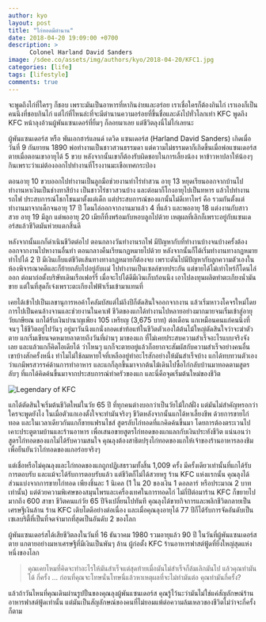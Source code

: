 ```yaml
---
author: kyo
layout: post
title: "ไก่ทอดมีตำนาน"
date: 2018-04-20 19:09:00 +0700
description: >
      Colonel Harland David Sanders
image: /sdee.co/assets/img/authors/kyo/2018-04-20/KFC1.jpg
categories: [life]
tags: [lifestyle]
comments: true
---
```

จะพูดถึงไก่ที่ใครๆ ก็ชอบ เพราะมันเป็นอาหารที่หากินง่ายและอร่อย เราเชื่อใครก็ต้องกินไก่ เราเองก็เป็นคนนึงที่ชอบกินไก่ แต่ไก่ที่ไหนล่ะที่จะมีตำนานความอร่อยที่ขึ้นชื่อและดังไปทั่วโลกเท่า KFC พูดถึง KFC หน้าลุงอ้วนผู้พันแซนเดอร์ที่ยิ้มๆ ก็ลอยมาเลย แต่ชีวิตลุงนี่ไม่ไก่เลยนะ

ผู้พันแซนเดอร์ส หรือ พันเอกฮาร์แลนด์ เดวิด แซนเดอร์ส (Harland David Sanders) เกิดเมื่อวันที่ 9 กันยายน 1890 พ่อทำงานเป็นชาวสวนธรรมดา แต่ความไม่ธรรมดาก็เกิดขึ้นเมื่อพ่อแซนเดอร์สตายเมื่อตอนเขาอายุได้ 5 ขวบ หลังจากนั้นเขาก็ต้องรับผิดชอบในการเลี้ยงน้อง หาข้าวหาปลาให้น้องๆ กินเพราะว่าแม่ต้องออกไปทำงานที่โรงงานมะเขือเทศกระป่อง

ตอนอายุ 10 ขวบออกไปทำงานเป็นลูกมือช่วยงานทำไร่ทำสวน อายุ 13 หยุดเรียนออกจากบ้านไปทำงานหาเงินเป็นช่างทาสีบ้าง เป็นชาวไร่ชาวสวนบ้าง และต่อมาก็โกงอายุไปเป็นทหาร แล้วไปทำงานรถไฟ ประสบการณ์โชกโชนมาตั้งแต่เด็ก แต่ประสบการณ์ของแกนั้นไม่ดีเทาไหร่ คือ รวมกันตั้งแต่ทำงานมาจากเด็กจนอายุ 17 ปี โดนไล่ออกจากงานมาแล้ว 4 ที่แล้ว และพออายุ 18
แต่งงานกับสาวสวย อายุ 19 มีลูก แต่พออายุ 20 เมียก็ทิ้งพร้อมกับหอบลูกไปด้วย เหตุผลที่เลิกก็เพราะอยู่กับแซนเดอร์สแล้วชีวิตมันห่วยแตกสิ้นดี

หลังจากนั้นแกก็ดำเนินชีวิตต่อไป ตอนกลางวันทำงานรถไฟ มีปัญหากับที่ทำงานบ้างจนบ้างครั้งต้องออกจากงานไปหางานอื่นทำ ตอนกลางคืนเรียนกฏหมายไปด้วย หลังจากนั้นก็ได้เริ่มทำงานทางกฏหมาย ทำไปได้ 2 ปี มีเงินเก็บแต่ชีวิตเส้นทางทางกฏหมายก็ต้องจบ เพราะดันไปมีปัญหากับลูกความตัวเองในห้องพิจารณาคดีและก็ย้ายกลับไปอยู่กับเเม่ ไปทำงานเป็นเซลล์ขายประกัน แต่ขายได้ไม่เท่าไหร่ก็โดนไล่ออก ต่อมาก่อตั้งบริษัทเดินเรือเฟอร์รี่ เมื่อจะไปได้ดีมีเงินเก็บก้อนนึง เอาไปลงทุนผลิตทำตะเกียงน้ำมันขาย แต่ในที่สุดก็เจ๋งเพราะตะเกียงไฟฟ้าเริ่มเข้ามาแทนที่

เคยได้เข้าไปเป็นเลขานุการหอค้าโคลัมบัสแต่ไม่ถึงปีก็ตัดสินใจออกจากงาน แล้วเริ่มหาวงโคจรใหม่โดยการไปเป็นคนล้างจานและช่วยงานในคาเฟ่ ชีวิตของแกได้ทำงานไปหลายอย่างมากมายจนเริ่มเข้าสู่อายุวัยเกษียณ แกได้รับเงินบำนาญเพียง 105 เหรียญ (3,675 บาท) ต่อเดือน แกเหมือนคนแก่คนนึงที่จนๆ ใช้ชีวิตอยู่ไปวันๆ อยู่มาวันนึงแกนั่งกอดเข่าท้อแท้ในชีวิตตัวเองใต้ต้นไม้ใหญ่ตัดสินใจว่าจะฆ่าตัวตาย แกเริ่มเขียนจดหมายลาตายถึงวันที่ผ่านๆ มาของแก ที่ไม่เคยประสบความสำเร็จอะไรแบบจริงจังเลย และแล้วแกก็คิดไอเดียได้ ว่าไหนๆ แกก็จะตายอยู่แล้วก็อยากจะสัมผัสกับความสำเร็จอย่างคนอื่นเขาบ้างสักครั้งหนึ่ง ทำไมไม่ใช้ลมหายใจที่เหลืออยู่ทำอะไรสักอย่างให้มันสำเร็จบ้าง แกได้ทบทวนตัวเองว่าแกมีพรสวรรค์ด้านการทำอาหาร และแกก็ลุกขึ้นมาจากต้นไม้เดินไปซื้อไก่กลับบ้านมาทอดตามสูตรลับๆ ที่แกได้คิดค้นขึ้นมาจากประสบการณ์ทำครัวของแก และนี่คือจุดเริ่มต้นใหม่ของชีวิต

![Legendary of KFC](/sdee.co/assets/img/authors/kyo/2018-04-20/KFC2.jpg)

แกได้ตัดสินใจเริ่มต้นชีวิตใหม่ในวัย 65 ปี ที่ทุกคนต่างบอกว่าเป็นวัยไม้ใกล้ฝั่ง แต่มันไม่สำคัญหรอกว่าใครจะพูดยังไง ในเมื่อตัวแกเองตั้งใจจะทำมันจริงๆ ชีวิตหลังจากนั้นแกได้หาเลี้ยงชีพ
ด้วยการขายไก่ทอด และในเวลาเดียวกันแกก็ขายแฟรนไชส์ สูตรลับไก่ทอดที่แกคิดค้นขึ้นมา โดยการต้องตระเวนไปเคาะประตูตามบ้านและร้านอาหาร เพื่อเสนอขายสูตรไก่ทอดของแกแลกกับเงินประทังชีวิต แน่นอนว่าสูตรไก่ทอดของแกไม่ได้รับความสนใจ คุณลุงต้องสาธิตปรุงไก่ทอดของแกให้เจ้าของร้านอาหารลองชิม เพื่อยืนยันว่าไก่ทอดของแกอร่อยจริงๆ

แต่เชื่อหรือไม่คุณลุงและไก่ทอดของแกถูกปฏิเสธรวมทั้งสิ้น 1,009 ครั้ง มีครั้งเดียวเท่านั้นที่แกได้รับการตอบรับ
และแม้จะได้รับการตอบรับแล้ว แต่ชีวิตก็ไม่ได้สวยหรู ร้าน KFC แห่งแรกนั้น คุณลุงได้ส่วนแบ่งจากการขายไก่ทอด เพียงชิ้นละ 1 นิเคล (1 ใน 20 ของเงิน 1 ดอลลาร์ หรือประมาณ 2 บาทเท่านั้น) แต่ด้วยความพิเศษของสมุนไพรและเครื่องเทศในการทอดไก่ ไม่กี่ปีต่อมาร้าน KFC ก็ขยายไปมากถึง 600 สาขา ชีวิตคนแก่วัย 65 ปีจึงเปลี่ยนไปทันที คุณลุงได้ขายกิจการและพลิกชีวิตกลายเป็นเศรษฐีเงินล้าน ร้าน KFC เติบโตดีอย่างต่อเนื่อง และเมื่อคุณลุงอายุได้ 77 ปีก็ได้รับการจัดอันดับเป็นเซเลบริตี้ที่เป็นที่จดจำมากที่สุดเป็นอันดับ 2 ของโลก

ผู้พันแซนเดอร์สได้เสียชีวิตลงในวันที่ 16 ธันวาคม 1980 รวมอายุแล้ว 90 ปี ในวันที่ผู้พันแซนเดอร์สตาย
แกตายอย่างมหาเศรษฐีที่มีเงินเป็นพันๆ ล้าน ผู้ก่อตั้ง KFC ร้านอาหารฟาสต์ฟู้ดที่ยิ่งใหญ่สุดแห่งหนึ่งของโลก

> คุณเคยไหมที่คิดจะทำอะไรให้มันสำเร็จแต่สุดท้ายเมื่อมันไม่สำเร็จก็ล้มเลิกมันไป แล้วคุณทำมันได้
กี่ครั้ง ... ก่อนที่คุณจะโทษนั่นโทษนี่แล้วหาเหตุผลที่จะไม่ทำมันต่อ คุณทำมันกี่ครั้ง?

แล้วถ้าวันไหนที่คุณเดินผ่านรูปปั้นของคุณลุงผู้พันแซนเดอร์ส คุณรู้ไว้นะว่ามันไม่ใช่แค่สัญลักษณ์ร้านอาหารฟาสต์ฟู้ดเท่านั้น แต่มันเป็นสัญลักษณ์ของคนที่ไม่ยอมแพ้ต่อความล้มเหลวของชีวิตไม่ว่าจะกี่ครั้งก็ตาม
